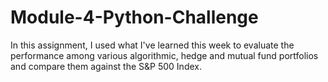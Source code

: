 # Module-4-Python-Challenge
In this assignment, I used what I've learned this week to evaluate the performance among various algorithmic, hedge and mutual fund portfolios and compare them against the S&amp;P 500 Index. 
